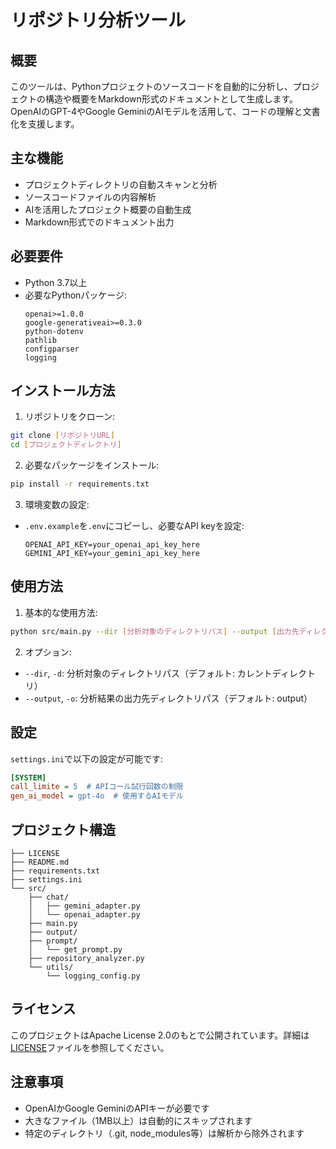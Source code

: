# リポジトリ分析ツール

## 概要
このツールは、Pythonプロジェクトのソースコードを自動的に分析し、プロジェクトの構造や概要をMarkdown形式のドキュメントとして生成します。OpenAIのGPT-4やGoogle GeminiのAIモデルを活用して、コードの理解と文書化を支援します。

## 主な機能
- プロジェクトディレクトリの自動スキャンと分析
- ソースコードファイルの内容解析
- AIを活用したプロジェクト概要の自動生成
- Markdown形式でのドキュメント出力

## 必要要件
- Python 3.7以上
- 必要なPythonパッケージ:
  ```
  openai>=1.0.0
  google-generativeai>=0.3.0
  python-dotenv
  pathlib
  configparser
  logging
  ```

## インストール方法
1. リポジトリをクローン:
```bash
git clone [リポジトリURL]
cd [プロジェクトディレクトリ]
```

2. 必要なパッケージをインストール:
```bash
pip install -r requirements.txt
```

3. 環境変数の設定:
- `.env.example`を`.env`にコピーし、必要なAPI keyを設定:
  ```
  OPENAI_API_KEY=your_openai_api_key_here
  GEMINI_API_KEY=your_gemini_api_key_here
  ```

## 使用方法
1. 基本的な使用方法:
```bash
python src/main.py --dir [分析対象のディレクトリパス] --output [出力先ディレクトリパス]
```

2. オプション:
- `--dir`, `-d`: 分析対象のディレクトリパス（デフォルト: カレントディレクトリ）
- `--output`, `-o`: 分析結果の出力先ディレクトリパス（デフォルト: output）

## 設定
`settings.ini`で以下の設定が可能です:
```ini
[SYSTEM]
call_limite = 5  # APIコール試行回数の制限
gen_ai_model = gpt-4o  # 使用するAIモデル
```

## プロジェクト構造
```
├── LICENSE
├── README.md
├── requirements.txt
├── settings.ini
└── src/
    ├── chat/
    │   ├── gemini_adapter.py
    │   └── openai_adapter.py
    ├── main.py
    ├── output/
    ├── prompt/
    │   └── get_prompt.py
    ├── repository_analyzer.py
    └── utils/
        └── logging_config.py
```

## ライセンス
このプロジェクトはApache License 2.0のもとで公開されています。詳細は[LICENSE](LICENSE)ファイルを参照してください。

## 注意事項
- OpenAIかGoogle GeminiのAPIキーが必要です
- 大きなファイル（1MB以上）は自動的にスキップされます
- 特定のディレクトリ（.git, node_modules等）は解析から除外されます 